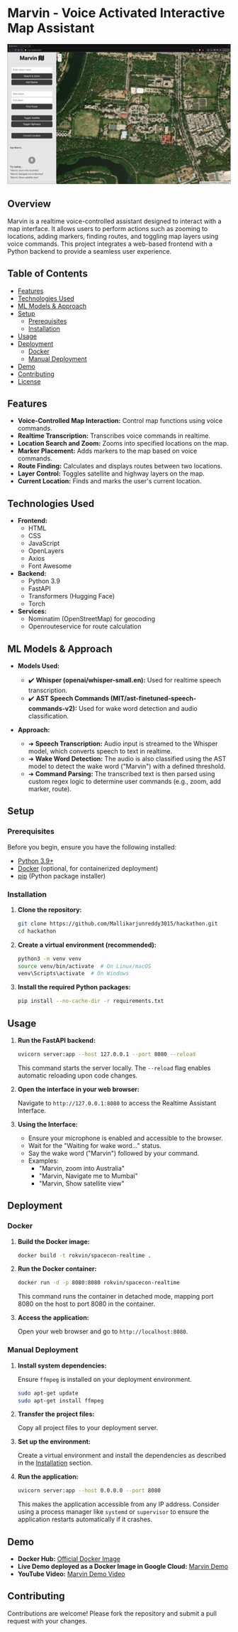 # Marvin - Voice Activated Interactive Map Assistant
![Marvin Screenshot](screenshot.png)
## Overview

Marvin is a realtime voice-controlled assistant designed to interact with a map interface. It allows users to perform actions such as zooming to locations, adding markers, finding routes, and toggling map layers using voice commands. This project integrates a web-based frontend with a Python backend to provide a seamless user experience.

## Table of Contents

- [Features](#features)
- [Technologies Used](#technologies-used)
- [ML Models & Approach](#ml-models--approach)
- [Setup](#setup)
  - [Prerequisites](#prerequisites)
  - [Installation](#installation)
- [Usage](#usage)
- [Deployment](#deployment)
  - [Docker](#docker)
  - [Manual Deployment](#manual-deployment)
- [Demo](#demo)
- [Contributing](#contributing)
- [License](#license)

## Features

- **Voice-Controlled Map Interaction:** Control map functions using voice commands.
- **Realtime Transcription:** Transcribes voice commands in realtime.
- **Location Search and Zoom:** Zooms into specified locations on the map.
- **Marker Placement:** Adds markers to the map based on voice commands.
- **Route Finding:** Calculates and displays routes between two locations.
- **Layer Control:** Toggles satellite and highway layers on the map.
- **Current Location:** Finds and marks the user's current location.

## Technologies Used

- **Frontend:**
  - HTML
  - CSS
  - JavaScript
  - OpenLayers
  - Axios
  - Font Awesome
- **Backend:**
  - Python 3.9
  - FastAPI
  - Transformers (Hugging Face)
  - Torch
- **Services:**
  - Nominatim (OpenStreetMap) for geocoding
  - Openrouteservice for route calculation

## ML Models & Approach

- **Models Used:**  
  - ✔️ **Whisper (openai/whisper-small.en):** Used for realtime speech transcription.  
  - ✔️ **AST Speech Commands (MIT/ast-finetuned-speech-commands-v2):** Used for wake word detection and audio classification.
  
- **Approach:**  
  - ➜ **Speech Transcription:** Audio input is streamed to the Whisper model, which converts speech to text in realtime.  
  - ➜ **Wake Word Detection:** The audio is also classified using the AST model to detect the wake word ("Marvin") with a defined threshold.  
  - ➜ **Command Parsing:** The transcribed text is then parsed using custom regex logic to determine user commands (e.g., zoom, add marker, route).

## Setup

### Prerequisites

Before you begin, ensure you have the following installed:

- [Python 3.9+](https://www.python.org/downloads/)
- [Docker](https://www.docker.com/get-started/) (optional, for containerized deployment)
- [pip](https://pip.pypa.io/en/stable/installing/) (Python package installer)

### Installation

1.  **Clone the repository:**

    ```bash
    git clone https://github.com/Mallikarjunreddy3015/hackathon.git
    cd hackathon
    ```

2.  **Create a virtual environment (recommended):**

    ```bash
    python3 -m venv venv
    source venv/bin/activate  # On Linux/macOS
    venv\Scripts\activate  # On Windows
    ```

3.  **Install the required Python packages:**

    ```bash
    pip install --no-cache-dir -r requirements.txt
    ```

## Usage

1.  **Run the FastAPI backend:**

    ```bash
    uvicorn server:app --host 127.0.0.1 --port 8080 --reload
    ```

    This command starts the server locally. The `--reload` flag enables automatic reloading upon code changes.

2.  **Open the interface in your web browser:**

    Navigate to `http://127.0.0.1:8080` to access the Realtime Assistant Interface.

3.  **Using the Interface:**

    - Ensure your microphone is enabled and accessible to the browser.
    - Wait for the "Waiting for wake word..." status.
    - Say the wake word ("Marvin") followed by your command.
    - Examples:
      - "Marvin, zoom into Australia"
      - "Marvin, Navigate me to Mumbai"
      - "Marvin, Show satellite view"

## Deployment

### Docker

1.  **Build the Docker image:**

    ```bash
    docker build -t rokvin/spacecon-realtime .
    ```

2.  **Run the Docker container:**

    ```bash
    docker run -d -p 8080:8080 rokvin/spacecon-realtime
    ```

    This command runs the container in detached mode, mapping port 8080 on the host to port 8080 in the container.

3.  **Access the application:**

    Open your web browser and go to `http://localhost:8080`.

### Manual Deployment

1.  **Install system dependencies:**

    Ensure `ffmpeg` is installed on your deployment environment.

    ```bash
    sudo apt-get update
    sudo apt-get install ffmpeg
    ```

2.  **Transfer the project files:**

    Copy all project files to your deployment server.

3.  **Set up the environment:**

    Create a virtual environment and install the dependencies as described in the [Installation](#installation) section.

4.  **Run the application:**

    ```bash
    uvicorn server:app --host 0.0.0.0 --port 8080
    ```

    This makes the application accessible from any IP address. Consider using a process manager like `systemd` or `supervisor` to ensure the application restarts automatically if it crashes.

## Demo

- **Docker Hub:** [Official Docker Image](https://hub.docker.com/r/rokvin/spacecon-realtime)
- **Live Demo deployed as a Docker Image in Google Cloud:** [Marvin Demo](https://hello-756234311992.us-central1.run.app/)
- **YouTube Video:** [Marvin Demo Video](https://www.youtube.com/watch?v=L54UoKyxUE4)

## Contributing

Contributions are welcome! Please fork the repository and submit a pull request with your changes.
